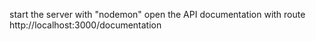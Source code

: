 start the server with "nodemon"
open the API documentation with route http://localhost:3000/documentation